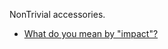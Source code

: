 NonTrivial accessories. 

- [What do you mean by "impact"?](https://github.com/TvoozMagnificent/NonTrivial/blob/main/What%20do%20you%20mean%20by%20%22impact%22%3F.html)
